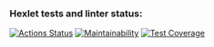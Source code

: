 ### Hexlet tests and linter status:
[![Actions Status](https://github.com/datfeelbruh/java-project-78/workflows/hexlet-check/badge.svg)](https://github.com/datfeelbruh/java-project-78/actions)
[![Maintainability](https://api.codeclimate.com/v1/badges/025d761e8f95ac1ce400/maintainability)](https://codeclimate.com/github/datfeelbruh/java-project-78/maintainability)
[![Test Coverage](https://api.codeclimate.com/v1/badges/025d761e8f95ac1ce400/test_coverage)](https://codeclimate.com/github/datfeelbruh/java-project-78/test_coverage)
